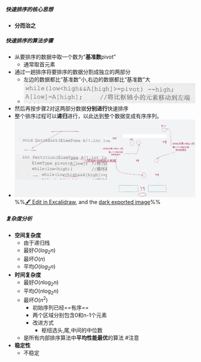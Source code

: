 ##### 快速排序的核心思想
- **分而治之**
##### 快速排序的算法步骤
-  从要排序的数据中取一个数为“**基准数**pivot”
	- 通常取首元素
- 通过一趟排序将要排序的数据分割成独立的两部分
	- 左边的数据都比“基准数”小,右边的数据都比“基准数”大
	- ![](attachments/Pasted%20image%2020221127171520.png)
- 然后再按步骤2对这两部分数据**分别进行**快速排序
- 整个排序过程可以**递归**进行，以此达到整个数据变成有序序列。
- ![](attachments/%E5%BF%AB%E9%80%9F%E6%8E%92%E5%BA%8F%E7%AE%97%E6%B3%95%202022-11-27%2016.52.44.excalidraw.svg)%%[🖋 Edit in Excalidraw](attachments/%E5%BF%AB%E9%80%9F%E6%8E%92%E5%BA%8F%E7%AE%97%E6%B3%95%202022-11-27%2016.52.44.excalidraw.md), and the [dark exported image](attachments/%E5%BF%AB%E9%80%9F%E6%8E%92%E5%BA%8F%E7%AE%97%E6%B3%95%202022-11-27%2016.52.44.excalidraw.dark.svg)%%
##### 复杂度分析
- **空间复杂度**
	- 由于递归栈
	- 最好$O(log_2{n})$
	- 最坏$O(n)$
	- 平均$O(log_2{n})$
- **时间复杂度**
	- 最好$O(n\log_{2}n)$
	- 平均$O(n\log_{2}n)$
	- 最坏$O(n^2)$
		- 初始序列已经==有序==
		- 两个区域分别包含0和n-1个元素
		- 改进方式
			- 枢纽选头,尾,中间的中位数
	- 是所有内部排序算法中**平均性能最优**的算法 #注意 
- **稳定性**
	- 不稳定